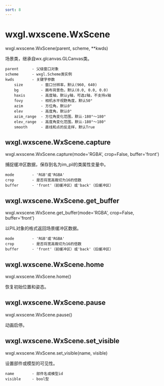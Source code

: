 ```yaml
---
sort: 8
---
```


# wxgl.wxscene.WxScene

wxgl.wxscene.WxScene(parent, scheme, \*\*kwds)

场景类，继承自wx.glcanvas.GLCanvas类。

```
parent      - 父级窗口对象
scheme      - wxgl.Scheme类实例
kwds        - 关键字参数
    size        - 窗口分辨率，默认(960, 640)
    bg          - 画布背景色，默认(0.0, 0.0, 0.0)
    haxis       - 高度轴，默认y轴，可选z轴，不支持x轴
    fovy        - 相机水平视野角度，默认50°
    azim        - 方位角，默认0°
    elev        - 高度角，默认0°
    azim_range  - 方位角变化范围，默认-180°～180°
    elev_range  - 高度角变化范围，默认-180°～180°
    smooth      - 直线和点的反走样，默认True
```

## wxgl.wxscene.WxScene.capture

wxgl.wxscene.WxScene.capture(mode='RGBA', crop=False, buffer='front')

捕捉缓冲区数据，保存到名为im_pil的类属性变量中。

```
mode        - 'RGB'或'RGBA'
crop        - 是否将宽高裁切为16的倍数
buffer      - 'front'（前缓冲区）或'back'（后缓冲区）
```

## wxgl.wxscene.WxScene.get_buffer

wxgl.wxscene.WxScene.get_buffer(mode='RGBA', crop=False, buffer='front')

以PIL对象的格式返回场景缓冲区数据。

```
mode        - 'RGB'或'RGBA'
crop        - 是否将宽高裁切为16的倍数
buffer      - 'front'（前缓冲区）或'back'（后缓冲区）
```

## wxgl.wxscene.WxScene.home

wxgl.wxscene.WxScene.home()

恢复初始位置和姿态。

## wxgl.wxscene.WxScene.pause

wxgl.wxscene.WxScene.pause()

动画启停。

## wxgl.wxscene.WxScene.set_visible

wxgl.wxscene.WxScene.set_visible(name, visible)

设置部件或模型的可见性。

```
name        - 部件名或模型id
visible     - bool型
```
